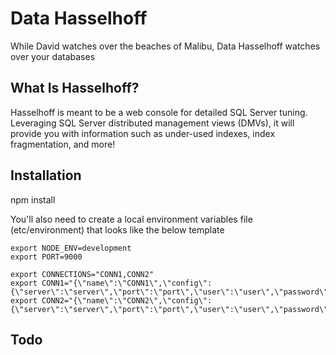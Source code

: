 # Data Hasselhoff
While David watches over the beaches of Malibu, Data Hasselhoff watches over your databases


## What Is Hasselhoff?
Hasselhoff is meant to be a web console for detailed SQL Server tuning. Leveraging SQL Server distributed management views (DMVs), it will provide you with information such as under-used indexes, index fragmentation, and more!


## Installation
npm install

You'll also need to create a local environment variables file (etc/environment) that looks like the below template

```
export NODE_ENV=development
export PORT=9000

export CONNECTIONS="CONN1,CONN2"
export CONN1="{\"name\":\"CONN1\",\"config\":{\"server\":\"server\",\"port\":\"port\",\"user\":\"user\",\"password\":\"password\"}}"
export CONN2="{\"name\":\"CONN2\",\"config\":{\"server\":\"server\",\"port\":\"port\",\"user\":\"user\",\"password\":\"password\"}}"
```

## Todo
